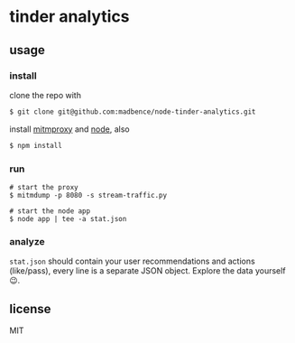 # tinder analytics

## usage

### install

clone the repo with

```sh
$ git clone git@github.com:madbence/node-tinder-analytics.git
```

install [mitmproxy][mitmproxy] and [node][node], also

```sh
$ npm install
```

### run

```
# start the proxy
$ mitmdump -p 8080 -s stream-traffic.py

# start the node app
$ node app | tee -a stat.json
```

### analyze

`stat.json` should contain your user recommendations and actions (like/pass), every line is a separate JSON object. Explore the data yourself :wink:.

## license

MIT

[mitmproxy]: https://mitmproxy.org/
[node]: https://nodejs.org
